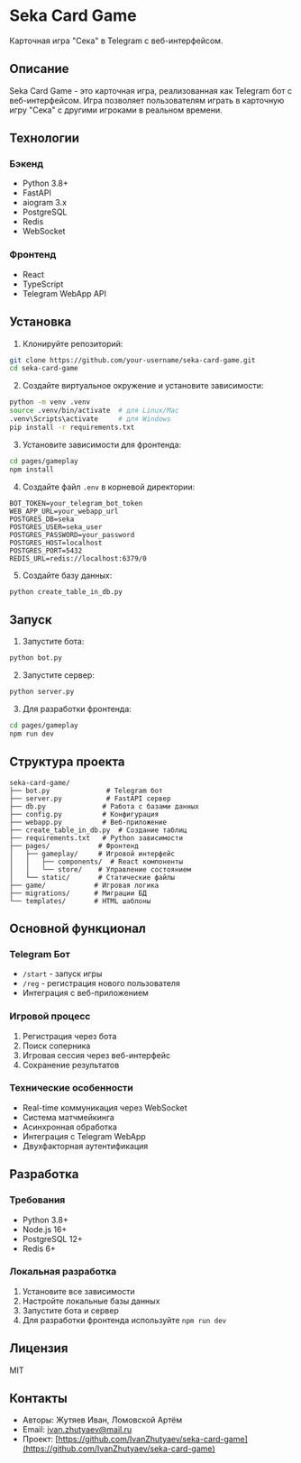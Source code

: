 # Seka Card Game

Карточная игра "Сека" в Telegram с веб-интерфейсом.

## Описание

Seka Card Game - это карточная игра, реализованная как Telegram бот с веб-интерфейсом. Игра позволяет пользователям играть в карточную игру "Сека" с другими игроками в реальном времени.

## Технологии

### Бэкенд
- Python 3.8+
- FastAPI
- aiogram 3.x
- PostgreSQL
- Redis
- WebSocket

### Фронтенд
- React
- TypeScript
- Telegram WebApp API

## Установка

1. Клонируйте репозиторий:
```bash
git clone https://github.com/your-username/seka-card-game.git
cd seka-card-game
```

2. Создайте виртуальное окружение и установите зависимости:
```bash
python -m venv .venv
source .venv/bin/activate  # для Linux/Mac
.venv\Scripts\activate     # для Windows
pip install -r requirements.txt
```

3. Установите зависимости для фронтенда:
```bash
cd pages/gameplay
npm install
```

4. Создайте файл `.env` в корневой директории:
```env
BOT_TOKEN=your_telegram_bot_token
WEB_APP_URL=your_webapp_url
POSTGRES_DB=seka
POSTGRES_USER=seka_user
POSTGRES_PASSWORD=your_password
POSTGRES_HOST=localhost
POSTGRES_PORT=5432
REDIS_URL=redis://localhost:6379/0
```

5. Создайте базу данных:
```bash
python create_table_in_db.py
```

## Запуск

1. Запустите бота:
```bash
python bot.py
```

2. Запустите сервер:
```bash
python server.py
```

3. Для разработки фронтенда:
```bash
cd pages/gameplay
npm run dev
```

## Структура проекта

```
seka-card-game/
├── bot.py              # Telegram бот
├── server.py           # FastAPI сервер
├── db.py              # Работа с базами данных
├── config.py          # Конфигурация
├── webapp.py          # Веб-приложение
├── create_table_in_db.py  # Создание таблиц
├── requirements.txt   # Python зависимости
├── pages/            # Фронтенд
│   ├── gameplay/     # Игровой интерфейс
│   │   ├── components/  # React компоненты
│   │   └── store/    # Управление состоянием
│   └── static/       # Статические файлы
├── game/            # Игровая логика
├── migrations/      # Миграции БД
└── templates/       # HTML шаблоны
```

## Основной функционал

### Telegram Бот
- `/start` - запуск игры
- `/reg` - регистрация нового пользователя
- Интеграция с веб-приложением

### Игровой процесс
1. Регистрация через бота
2. Поиск соперника
3. Игровая сессия через веб-интерфейс
4. Сохранение результатов

### Технические особенности
- Real-time коммуникация через WebSocket
- Система матчмейкинга
- Асинхронная обработка
- Интеграция с Telegram WebApp
- Двухфакторная аутентификация

## Разработка

### Требования
- Python 3.8+
- Node.js 16+
- PostgreSQL 12+
- Redis 6+

### Локальная разработка
1. Установите все зависимости
2. Настройте локальные базы данных
3. Запустите бота и сервер
4. Для разработки фронтенда используйте `npm run dev`

## Лицензия

MIT

## Контакты

- Авторы: Жутяев Иван, Ломовской Артём
- Email: ivan.zhutyaev@mail.ru
- Проект: [https://github.com/IvanZhutyaev/seka-card-game](https://github.com/IvanZhutyaev/seka-card-game)

